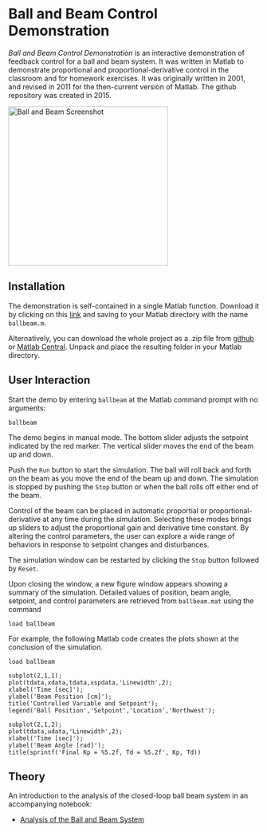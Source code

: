 Ball and Beam Control Demonstration
===================================

*Ball and Beam Control Demonstration* is an interactive demonstration of feedback control for a ball and beam system. It was written in Matlab to demonstrate proportional and proportional-derivative control in the classroom and for homework exercises. It was originally written in 2001, and revised in 2011 for the then-current version of Matlab. The github repository was created in 2015.

<img align="center" src="https://raw.githubusercontent.com/jckantor/Ball-and-Beam-Control-Demonstration/master/ballbeam.png" alt="Ball and Beam Screenshot" title="Ball and Beam" width="320">

## Installation

The demonstration is self-contained in a single Matlab function. Download it by clicking on this [link](https://raw.githubusercontent.com/jckantor/Ball-and-Beam-Control-Demonstration/master/ballbeam.m) and saving to your Matlab directory with the name `ballbeam.m`.  

Alternatively, you can download the whole project as a .zip file from [github](http://jckantor.github.io/Ball-and-Beam-Control-Demonstration/) or [Matlab Central](http://www.mathworks.com/matlabcentral/fileexchange/151-ball---beam-demo). Unpack and place the resulting folder in your Matlab directory. 

## User Interaction

Start the demo by entering `ballbeam` at the Matlab command prompt with no arguments:

    ballbeam

The demo begins in manual mode. The bottom slider adjusts the setpoint indicated by the red marker. The vertical slider moves the end of the beam up and down. 

Push the `Run` button to start the simulation. The ball will roll back and forth on the beam as you move the end of the beam up and down. The simulation is stopped by pushing the `Stop` button or when the ball rolls off either end of the beam.

Control of the beam can be placed in automatic proportial or proportional-derivative at any time during the simulation. Selecting these modes brings up sliders to adjust the proportional gain and derivative time constant. By altering the control parameters, the user can explore a wide range of behaviors in response to setpoint changes and disturbances.

The simulation window can be restarted by clicking the `Stop` button followed by `Reset`.

Upon closing the window, a new figure window appears showing a summary of the simulation. Detailed values of position, beam angle, setpoint, and control parameters are retrieved from `ballbeam.mat` using the command

    load ballbeam

For example, the following Matlab code creates the plots shown at the conclusion of the simulation.

    load ballbeam

    subplot(2,1,1);
    plot(tdata,xdata,tdata,xspdata,'Linewidth',2);
    xlabel('Time [sec]');
    ylabel('Beam Position [cm]');
    title('Controlled Variable and Setpoint');
    legend('Ball Position','Setpoint','Location','Northwest');

    subplot(2,1,2);
    plot(tdata,udata,'Linewidth',2);
    xlabel('Time [sec]');
    ylabel('Beam Angle [rad]');
    title(sprintf('Final Kp = %5.2f, Td = %5.2f', Kp, Td))

## Theory

An introduction to the analysis of the closed-loop ball beam system in an accompanying notebook:

* [Analysis of the Ball and Beam System](http://nbviewer.ipython.org/github/jckantor/Ball-and-Beam-Control-Demonstration/blob/master/theory.ipynb)
